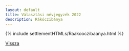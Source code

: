 ```yaml
---
layout: default
title: Választási névjegyzék 2022
description: Rákóczibánya
---
```


{% include settlementHTMLs/Raakooczibaanya.html %}

[Vissza](./)
